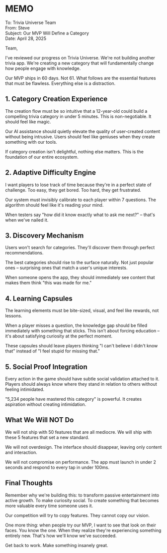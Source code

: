 # MEMO

To: Trivia Universe Team  
From: Steve  
Subject: Our MVP Will Define a Category  
Date: April 28, 2025

Team,

I've reviewed our progress on Trivia Universe. We're not building another trivia app. We're creating a new category that will fundamentally change how people engage with knowledge.

Our MVP ships in 60 days. Not 61. What follows are the essential features that must be flawless. Everything else is a distraction.

## 1. Category Creation Experience

The creation flow must be so intuitive that a 12-year-old could build a compelling trivia category in under 5 minutes. This is non-negotiable. It should feel like magic.

Our AI assistance should quietly elevate the quality of user-created content without being intrusive. Users should feel like geniuses when they create something with our tools.

If category creation isn't delightful, nothing else matters. This is the foundation of our entire ecosystem.

## 2. Adaptive Difficulty Engine

I want players to lose track of time because they're in a perfect state of challenge. Too easy, they get bored. Too hard, they get frustrated.

Our system must invisibly calibrate to each player within 7 questions. The algorithm should feel like it's reading your mind.

When testers say "how did it know exactly what to ask me next?" – that's when we've nailed it.

## 3. Discovery Mechanism

Users won't search for categories. They'll discover them through perfect recommendations.

The best categories should rise to the surface naturally. Not just popular ones – surprising ones that match a user's unique interests.

When someone opens the app, they should immediately see content that makes them think "this was made for me."

## 4. Learning Capsules

The learning elements must be bite-sized, visual, and feel like rewards, not lessons.

When a player misses a question, the knowledge gap should be filled immediately with something that sticks. This isn't about forcing education – it's about satisfying curiosity at the perfect moment.

These capsules should leave players thinking "I can't believe I didn't know that" instead of "I feel stupid for missing that."

## 5. Social Proof Integration

Every action in the game should have subtle social validation attached to it. Players should always know where they stand in relation to others without feeling intimidated.

"5,234 people have mastered this category" is powerful. It creates aspiration without creating intimidation.

## What We Will NOT Do

We will not ship with 50 features that are all mediocre. We will ship with these 5 features that set a new standard.

We will not overdesign. The interface should disappear, leaving only content and interaction.

We will not compromise on performance. The app must launch in under 2 seconds and respond to every tap in under 100ms.

## Final Thoughts

Remember why we're building this: to transform passive entertainment into active growth. To make curiosity social. To create something that becomes more valuable every time someone uses it.

Our competition will try to copy features. They cannot copy our vision.

One more thing: when people try our MVP, I want to see that look on their faces. You know the one. When they realize they're experiencing something entirely new. That's how we'll know we've succeeded.

Get back to work. Make something insanely great.

